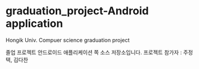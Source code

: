 # graduation_project-Android application
Hongik Univ. Compuer science graduation project 

졸업 프로젝트 안드로이드 애플리케이션 쪽 소스 저장소입니다.
프로젝트 참가자 : 주정택, 김다찬
